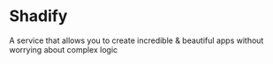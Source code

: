 # Shadify

A service that allows you to create incredible & beautiful apps without worrying about complex logic
